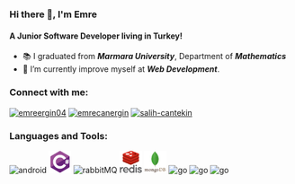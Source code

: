### Hi there  👋, I'm Emre

#### A Junior Software Developer living in Turkey!

- 📚 I graduated from ***Marmara University***, Department of ***Mathematics***
- 🔭  I’m currently improve myself at ***Web Development***.


### Connect with me:
<p align="left" dir="auto">
<a href="https://twitter.com/emreergin04" rel="nofollow"><img align="center" src="https://raw.githubusercontent.com/rahuldkjain/github-profile-readme-generator/master/src/images/icons/Social/twitter.svg" alt="emreergin04" height="30" width="40" style="max-width: 100%;"></a>
<a href="https://linkedin.com/in/emrecanergin" rel="nofollow"><img align="center" src="https://raw.githubusercontent.com/rahuldkjain/github-profile-readme-generator/master/src/images/icons/Social/linked-in-alt.svg" alt="emrecanergin" height="30" width="40" style="max-width: 100%;"></a>
<a href="mailto:emrecanergin12@hotmail.com" rel="nofollow"><img align="center" src="https://upload.wikimedia.org/wikipedia/commons/d/df/Microsoft_Office_Outlook_%282018%E2%80%93present%29.svg" alt="salih-cantekin" height="30" width="40" style="max-width: 100%;"></a>
</p>

### Languages and Tools:
<p align="left" dir="auto"> 
 <img src="https://upload.wikimedia.org/wikipedia/commons/e/ee/.NET_Core_Logo.svg" alt="android" width="40" height="40" style="max-width: 100%;"> 
 <img src="https://raw.githubusercontent.com/devicons/devicon/master/icons/csharp/csharp-original.svg" alt="csharp" width="40" height="40" style="max-width: 100%;">  
 <img src="https://camo.githubusercontent.com/6e263a69a32164441eeb95d1d13caf800ca405806ccafe5ae2fe9e686999e1fa/68747470733a2f2f7777772e766563746f726c6f676f2e7a6f6e652f6c6f676f732f7261626269746d712f7261626269746d712d69636f6e2e737667" alt="rabbitMQ" width="40" height="40" data-canonical-src="https://www.vectorlogo.zone/logos/rabbitmq/rabbitmq-icon.svg" style="max-width: 100%;"> 
<img src="https://raw.githubusercontent.com/devicons/devicon/master/icons/redis/redis-original-wordmark.svg" alt="redis" width="40" height="40" style="max-width: 100%;">  
<img src="https://raw.githubusercontent.com/devicons/devicon/master/icons/mongodb/mongodb-original-wordmark.svg" alt="mongodb" width="40" height="40" style="max-width: 100%;">
<img src="https://camo.githubusercontent.com/7518bdbe92e34ee62df755ffe857fafb4a7c537ed0e1b9f6a5bef7a1d3c8356a/68747470733a2f2f7777772e7376677265706f2e636f6d2f73686f772f3330333232392f6d6963726f736f66742d73716c2d7365727665722d6c6f676f2e737667" alt="go" width="40" height="40" style="max-width: 100%;"> 
<img src="https://camo.githubusercontent.com/fcafa5ebc1f5f789ae7d012a3ecd8fe7bda49516591caf7c37698f764165d880/68747470733a2f2f7777772e766563746f726c6f676f2e7a6f6e652f6c6f676f732f6769742d73636d2f6769742d73636d2d69636f6e2e737667" alt="go" width="40" height="40" style="max-width: 100%;"> 
  <img src="https://camo.githubusercontent.com/a13ca5b988ada41839ebe4f88455e63419a1b56fcb5eda207794cd1649a61d2c/68747470733a2f2f7777772e766563746f726c6f676f2e7a6f6e652f6c6f676f732f676574706f73746d616e2f676574706f73746d616e2d69636f6e2e737667" alt="go" width="40" height="40" style="max-width: 100%;"> 
</p>



